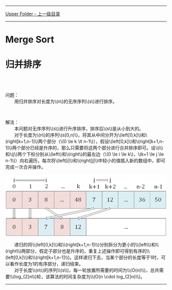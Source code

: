 <script type="text/javascript" async src="//cdn.bootcss.com/mathjax/2.7.0/MathJax.js?config=TeX-AMS-MML_HTMLorMML"></script>
<script type="text/javascript" async src="https://cdnjs.cloudflare.com/ajax/libs/mathjax/2.7.1/MathJax.js?config=TeX-MML-AM_CHTML"></script>


--------
[Upper Folder - 上一级目录](../)


--------
# Merge Sort
# 归并排序

<br>
<br>

问题：<br>
&emsp;&emsp;用归并排序对长度为\\(n\\)的无序序列\\(s\\)进行排序。<br>

<br>

解法：<br>
&emsp;&emsp;本问题对无序序列\\(s\\)进行升序排序，排序后\\(s\\)是从小到大的。<br>
&emsp;&emsp;对于长度为\\(n\\)的序列\\(s[0,n)\\)，将其从中间分开为\\(left[0,k]\\)和\\(right[k+1,n-1]\\)两个部分（\\(0 \le k \lt n-1\\)），假设\\(left[0,k]\\)和\\(right[k+1,n-1]\\)两个部分已经是升序的，那么只需要将这两个部分进行合并排序即可。设\\(i\\)和\\(j\\)两个下标分别从\\(left\\)和\\(right\\)的最左边（\\(0 \le i \le k\\)，\\(k+1 \le j \le n-1\\)）向右遍历，每次将\\(left[i]\\)和\\(right[j]\\)中较小的值插入新的数组中，即可完成一次合并操作。<br>
<p align="center"><img src="../res/MergeSort1.png" /></p>
&emsp;&emsp;递归的将\\(left[0,k]\\)和\\(right[k+1,n-1]\\)分别拆分为更小的\\(left\\)和\\(right\\)两部分，假定子部分也是升序的，重复上述操作即可得到有序的\\(left[0,k]\\)和\\(right[k+1,n-1]\\)。这样递归下去，当某个部分的长度等于1时，可以看作长度为1的有序部分，递归结束。<br>
&emsp;&emsp;对于长度\\(n\\)的序列\\(s\\)，每一轮放置所需要的时间为\\(O(n)\\)，总共需要\\(log_{2}n\\)轮，该算法的时间复杂度为\\(O(n \cdot log_{2}⁡n)\\)。<br>




--------
